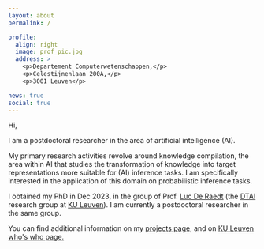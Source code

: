 ```yaml
---
layout: about
permalink: /

profile:
  align: right
  image: prof_pic.jpg
  address: >
    <p>Departement Computerwetenschappen,</p>
    <p>Celestijnenlaan 200A,</p>
    <p>3001 Leuven</p>

news: true
social: true
---
```


Hi, 

I am a postdoctoral researcher in the area of artificial intelligence (AI).

My primary research activities revolve around knowledge compilation, the area within AI that studies the transformation of knowledge into target representations more suitable for (AI) inference tasks. I am specifically interested in the application of this domain on probabilistic inference tasks.

I obtained my PhD in Dec 2023, in the group of Prof. <a href="https://wms.cs.kuleuven.be/people/lucderaedt/" target="blank_">Luc De Raedt</a> (the <a href="https://dtai.cs.kuleuven.be/" target="_blank">DTAI</a> research group at <a href="https://www.kuleuven.be/kuleuven/" target="_blank">KU Leuven</a>). I am currently a postdoctoral researcher in the same group.


You can find additional information on my [projects page](/projects/), and on <a class="page-link" href="{{ site.ku_leuven_personnel_number | prepend: 'https://www.kuleuven.be/wieiswie/en/person/0' }}">KU Leuven who's who page.</a>
